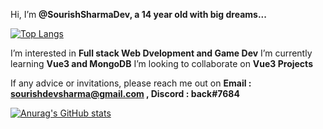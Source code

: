 Hi, I’m **@SourishSharmaDev, a 14 year old with big dreams...**

[![Top Langs](https://github-readme-stats.vercel.app/api/top-langs/?username=SourishSharmaDev&theme=tokyonight)](https://github.com/anuraghazra/github-readme-stats)


I’m interested in **Full stack Web Dvelopment and Game Dev**
I’m currently learning **Vue3 and MongoDB**
I’m looking to collaborate on **Vue3 Projects**

If any advice or invitations, please reach me out on **Email : sourishdevsharma@gmail.com , Discord : back#7684**

[![Anurag's GitHub stats](https://github-readme-stats.vercel.app/api?username=SourishSharmaDev&show_icons=true&theme=dracula)](https://github.com/anuraghazra/github-readme-stats)


<!---
SourishSharmaDev/SourishSharmaDev is a ✨ special ✨ repository because its `README.md` (this file) appears on your GitHub profile.
You can click the Preview link to take a look at your changes.
--->
